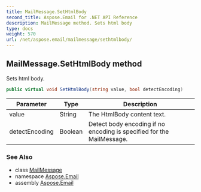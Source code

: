 ```yaml
---
title: MailMessage.SetHtmlBody
second_title: Aspose.Email for .NET API Reference
description: MailMessage method. Sets html body
type: docs
weight: 570
url: /net/aspose.email/mailmessage/sethtmlbody/
---
```

## MailMessage.SetHtmlBody method

Sets html body.

```csharp
public virtual void SetHtmlBody(string value, bool detectEncoding)
```

| Parameter | Type | Description |
| --- | --- | --- |
| value | String | The HtmlBody content text. |
| detectEncoding | Boolean | Detect body encoding if no encoding is specified for the MailMessage. |

### See Also

* class [MailMessage](../)
* namespace [Aspose.Email](../../mailmessage/)
* assembly [Aspose.Email](../../../)


